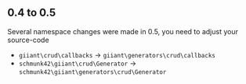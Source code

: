 0.4 to 0.5
----------

Several namespace changes were made in 0.5, you need to adjust your source-code

- `giiant\crud\callbacks` -> `giiant\generators\crud\callbacks`
- `schmunk42\giiant\crud\Generator` -> `schmunk42\giiant\generators\crud\Generator`
